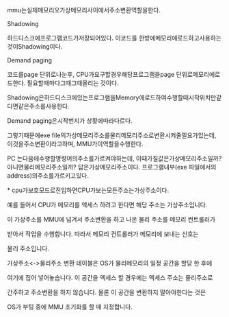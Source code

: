 mmu는실제메모리오가상메모리사이에서주소변환역할을한다.

Shadowing

하드디스크에프로그램코드가저장되어있다. 이코드를 한방에메모리에로드하고사용하는것이Shadowing이다.



Demand paging

코드를page 단위로나눈후, CPU가요구할경우해당프로그램을page 단위로메모리에로드한다. 필요할때마다그때그때올리는 것이다.



Shadowing은하드디스크에있는프로그램을Memory에로드하여수행할때시작위치만같다면같은주소를사용한다.

Demand paging은시작번지가 상황에따라다르다.

그렇기때문에exe file의가상메모리주소를물리메모리주소로변환시켜줄필요가있는데, 이것을주소변환이라고하며, MMU가이역할을수행한다.



PC 는다음에수행할명령어의주소를가르켜야하는데, 이때가질값은가상메모리주소일까? 아니면물리메모리주소일까? 답은가상메모리주소이다. 프로그램내부\(exe 파일에서의address\)의주소를가르키고있다.



\* cpu가보호모드로진입하면CPU가보는모든주소는가상주소이다.

예를 들어서 CPU가 메모리를 엑세스 하려고 한다면 해당 주소는 가상주소입니다.

이 가상주소를 MMU에 넘겨서 주소변환을 하고 나온 물리 주소를 메모리 컨트롤러가

받아서 작업을 수행합니다. 따라서 메모리 컨트롤러가 메모리에 보내는 신호는

물리 주소입니다.

가상주소&lt;-&gt;물리주소 변환 테이블은 OS가 물리메모리의 일정 공간을 할당 한 후에

여기에 집어 넣어놓습니다. 이 공간을 엑세스 할 경우에는 엑세스 주소는 물리주소로

간주하고 주소변환을 하지 않습니다. 물론 이 공간을 변환하지 말아야한다는 것은

OS가 부팅 중에 MMU 초기화를 할 때 지정합니다.

